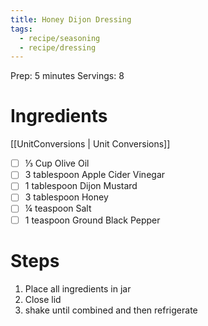 ```yaml
---
title: Honey Dijon Dressing
tags:
  - recipe/seasoning
  - recipe/dressing
---
```


Prep: 5 minutes
Servings: 8

# Ingredients
[[UnitConversions | Unit Conversions]]

- [ ] ⅓ Cup Olive Oil
- [ ] 3 tablespoon Apple Cider Vinegar
- [ ] 1 tablespoon Dijon Mustard
- [ ] 3 tablespoon Honey
- [ ] ¼ teaspoon Salt
- [ ] 1 teaspoon Ground Black Pepper

# Steps

1. Place all ingredients in jar
2. Close lid
3. shake until combined and then refrigerate
